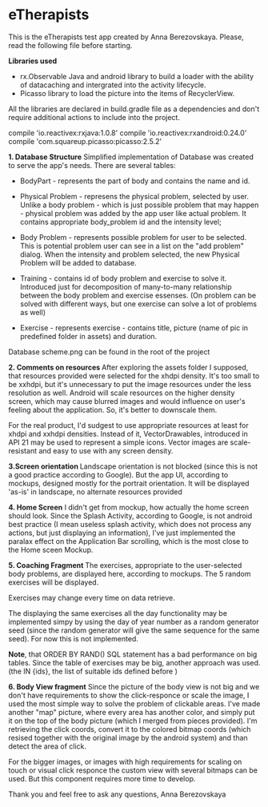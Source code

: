 # eTherapists

This is the eTherapists test app created by Anna Berezovskaya. Please, read the following file before starting.

<b>Libraries used</b>

- rx.Observable Java and android library to build a loader with the ability of datacaching and intergrated into the 
activity lifecycle.
- Picasso library to load the picture into the items of RecyclerView. 

All the libraries are declared in build.gradle file as a dependencies and don't require additional 
actions to include into the project.

compile 'io.reactivex:rxjava:1.0.8'
compile 'io.reactivex:rxandroid:0.24.0'
compile 'com.squareup.picasso:picasso:2.5.2'


<b>1. Database Structure</b>
Simplified implementation of Database was created to serve the app's needs. There are several tables:

- BodyPart  -  represents the part of body and contains the name and id.

- Physical Problem - represens the physical problem, selected by user. Unlike a body problem - which is just possible
problem that may happen - physical problem was added by the app user like actual problem.
It contains appropriate body_problem id and the intensity level;

- Body Problem  - represents possible problem for user to be selected. This is potential problem user can see in a list
on the "add problem" dialog. When the intensity and problem selected, the new Physical Problem will be added to database.

- Training  - contains id of body problem and exercise to solve it. Introduced just for decomposition 
of many-to-many relationship between the body problem and exercise essenses. 
(On problem can be solved with different ways, but one exercise can solve a lot of problems as well)

- Exercise - represents exercise - contains title, picture (name of pic in predefined folder in assets) and duration.

Database scheme.png can be found in the root of the project


<b> 2. Comments on resources </b>
After exploring the assets folder I supposed, that resources provided were selected for the xhdpi density. 
It's too small to be xxhdpi, but it's unnecessary to put the image resources under the less resolution as well.
Android will scale resources on the higher density screen, which may cause blurred images
and would influence on user's feeling about the application. 
So, it's better to downscale them. 

For the real product, I'd sudgest to use appropriate resources at least for  xhdpi and xxhdpi densities. 
Instead of it, VectorDrawables, introduced in API 21 may be used to represent a simple icons. Vector images are scale-resistant 
and easy to use with any screen density.

<b>3.Screen orientation </b>
Landscape orientation is not blocked (since this is not a good practice according to Google). But the app UI,
according to mockups, designed mostly for the portrait orientation. It will be displayed 'as-is' in landscape, no
alternate resources provided

<b>4. Home Screen</b>
I didn't get from mockup, how actually the home screen should look. Since the Splash Activity, according to Google, is not 
android best practice (I mean useless splash activity, which does not process any actions, but just
displaying an information), I've just implemented the paralax effect on the Application Bar scrolling, which is the most
close to the Home sceen Mockup.

<b>5. Coaching Fragment </b>
The exercises, appropriate to the user-selected body problems, are displayed here, according to mockups.
The 5 random exercises will be displayed. 

Exercises may change every time on data retrieve. 

The displaying the same exercises all the day functionality
may be implemented simpy by using the day of year number as a random generator seed (since the random generator
will give the same sequence for the same seed). For now this is not implemented.

<b>Note</b>, that ORDER BY RAND() SQL statement has a bad performance on big tables.
Since the table of exercises may be big, another approach was used. (the IN {ids}, the list of suitable ids defined before )


<b>6. Body View fragment</b>
Since the picture of the body view is not big and we don't have requirements to show
the click-responce or scale the image, I used the most simple way to solve the problem of clickable areas.
I've made another "map" picture, where every area has another color, and simply put it on the top of the 
body picture (which I merged from pieces provided).
I'm retrieving the click coords, convert it to the colored bitmap coords (which resised together with the original
image by the android system)
and than detect the area of click.

For the bigger images, or images with high requirements for scaling on touch or visual click responce
the custom view with several bitmaps can be used.
But this component requires more time to develop.

Thank you and feel free to ask any questions,
Anna Berezovskaya





